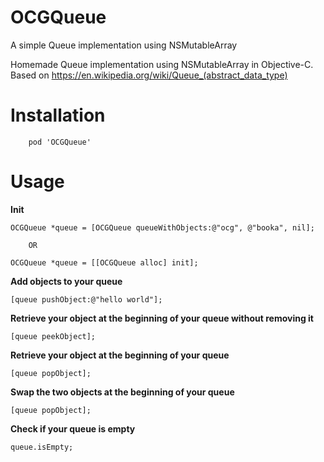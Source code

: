 # OCGQueue
A simple Queue implementation using NSMutableArray

Homemade Queue implementation using NSMutableArray in Objective-C.
Based on https://en.wikipedia.org/wiki/Queue_(abstract_data_type)

# Installation
```
    pod 'OCGQueue'
```

# Usage

**Init**

```
OCGQueue *queue = [OCGQueue queueWithObjects:@"ocg", @"booka", nil];
    
    OR

OCGQueue *queue = [[OCGQueue alloc] init];
```


**Add objects to your queue**

```
[queue pushObject:@"hello world"];
```

**Retrieve your object at the beginning of your queue without removing it**


```
[queue peekObject];
```


**Retrieve your object at the beginning of your queue**

```
[queue popObject];
```

**Swap the two objects at the beginning of your queue**

```
[queue popObject];
```

**Check if your queue is empty**

```
queue.isEmpty;
```